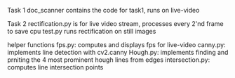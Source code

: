 Task 1
doc_scanner contains the code for task1, runs on live-video 

Task 2
rectification.py is for live video stream, processes every 2'nd frame to save cpu 
test.py runs rectification on still images

helper functions 
fps.py: computes and displays fps for live-video
canny.py: implements line detection with cv2.canny
Hough.py: implements finding and prniting the 4 most prominent hough lines from edges 
intersection.py: computes line intersection points